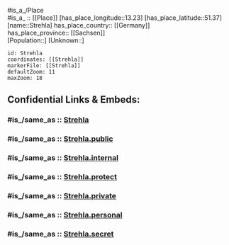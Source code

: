 ﻿---
confidential: public
isDeleted: false
location:
- 51.37
- 13.23
mapmarker: city
mapzoom:
- 7
- 12
SpocWebEntityId: 34616
tags:
- geo/City
type: City
---

#is_a_/Place  
#is_a_ :: [[Place]] 
[has_place_longitude::13.23] 
[has_place_latitude::51.37] 
[name::Strehla] 
has_place_country:: [[Germany]]  
has_place_province:: [[Sachsen]]  
[Population::] 
[Unknown::] 


```leaflet
id: Strehla
coordinates: [[Strehla]] 
markerFile: [[Strehla]] 
defaultZoom: 11 
maxZoom: 18
```


## Confidential Links & Embeds: 

### #is_/same_as :: [Strehla](/_Standards/Earth/Continent/Europe/Europe~Central/Germany/Germany~East/Sachsen/counties~Sachsen/Meißen/cities~Meißen/Strehla.md) 

### #is_/same_as :: [Strehla.public](/_public/Earth/Continent/Europe/Europe~Central/Germany/Germany~East/Sachsen/counties~Sachsen/Meißen/cities~Meißen/Strehla.public.md) 

### #is_/same_as :: [Strehla.internal](/_internal/Earth/Continent/Europe/Europe~Central/Germany/Germany~East/Sachsen/counties~Sachsen/Meißen/cities~Meißen/Strehla.internal.md) 

### #is_/same_as :: [Strehla.protect](/_protect/Earth/Continent/Europe/Europe~Central/Germany/Germany~East/Sachsen/counties~Sachsen/Meißen/cities~Meißen/Strehla.protect.md) 

### #is_/same_as :: [Strehla.private](/_private/Earth/Continent/Europe/Europe~Central/Germany/Germany~East/Sachsen/counties~Sachsen/Meißen/cities~Meißen/Strehla.private.md) 

### #is_/same_as :: [Strehla.personal](/_personal/Earth/Continent/Europe/Europe~Central/Germany/Germany~East/Sachsen/counties~Sachsen/Meißen/cities~Meißen/Strehla.personal.md) 

### #is_/same_as :: [Strehla.secret](/_secret/Earth/Continent/Europe/Europe~Central/Germany/Germany~East/Sachsen/counties~Sachsen/Meißen/cities~Meißen/Strehla.secret.md)

